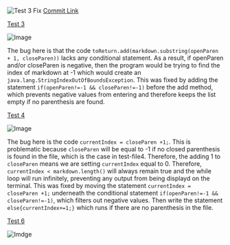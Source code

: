 

![Test 3 Fix](https://i.gyazo.com/968b35c6612e1f296fe7d90f42ea79c4.png)
[Commit Link](https://github.com/sidnair01/markdown-parse/commit/147986a3e3ee678e93a530095fed9f7140c06b4a)

[Test 3](https://sidnair01.github.io/markdown-parse/test-file3.html)

![Image](https://i.gyazo.com/dc125cfebfee4fd08a7c38e0c47973ac.png)

The bug here is that the code ```toReturn.add(markdown.substring(openParen + 1, closeParen))``` lacks any conditional statement. As a result, if openParen and/or closeParen is negative, then the program would be trying to find the index of markdown at -1 which would create an ```java.lang.StringIndexOutOfBoundsException```. This was fixed by adding the statement ```if(openParen!=-1 && closeParen!=-1)``` before the add method, which prevents negative values from entering and therefore keeps the list empty if no parenthesis are found.



[Test 4](https://sidnair01.github.io/markdown-parse/test-file4.html)

![Image](https://i.gyazo.com/43e8434c972415d8ae6712fb1302b082.png)

The bug here is the code ```currentIndex = closeParen +1;```. This is problematic because ```closeParen``` will be equal to -1 if no closed parenthesis is found in the file, which is the case in test-file4. Therefore, the adding 1 to ```closeParen``` means we are setting ```currentIndex``` equal to 0. Therefore, ```currentIndex < markdown.length()``` will always remain true and the while loop will run infinitely, preventing any output from being displayd on the terminal. This was fixed by moving the statement ```currentIndex = closeParen +1;``` underneath the conditional statement ```if(openParen!=-1 && closeParen!=-1)```, which filters out negative values. Then write the statement ```else{currentIndex+=1;}``` which runs if there are no parenthesis in the file.





[Test 6](https://sidnair01.github.io/markdown-parse/test-file6.html)

![Imdge](https://i.gyazo.com/8dfa504f45171730196e4223efaa0789.png)

